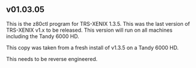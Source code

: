 ## v01.03.05

This is the z80ctl program for TRS-XENIX 1.3.5.  This was the last version of TRS-XENIX v1.x to be released.
This version will run on all machines including the Tandy 6000 HD.

This copy was taken from a fresh install of v1.3.5 on a Tandy 6000 HD.

This needs to be reverse engineered.
